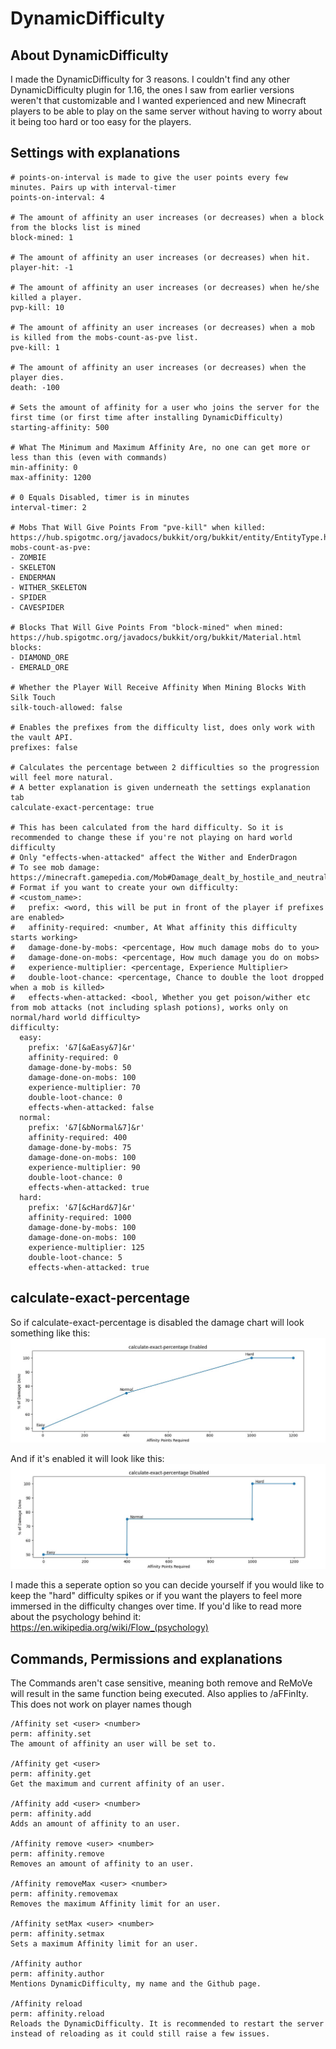 # DynamicDifficulty
## About DynamicDifficulty
I made the DynamicDifficulty for 3 reasons. I couldn't find any other DynamicDifficulty plugin for 1.16, the ones I saw from earlier versions weren't that customizable and I wanted experienced and new Minecraft players to be able to play on the same server without having to worry about it being too hard or too easy for the players.

## Settings with explanations
```
# points-on-interval is made to give the user points every few minutes. Pairs up with interval-timer
points-on-interval: 4

# The amount of affinity an user increases (or decreases) when a block from the blocks list is mined 
block-mined: 1

# The amount of affinity an user increases (or decreases) when hit.
player-hit: -1

# The amount of affinity an user increases (or decreases) when he/she killed a player.
pvp-kill: 10

# The amount of affinity an user increases (or decreases) when a mob is killed from the mobs-count-as-pve list.
pve-kill: 1

# The amount of affinity an user increases (or decreases) when the player dies.
death: -100

# Sets the amount of affinity for a user who joins the server for the first time (or first time after installing DynamicDifficulty)
starting-affinity: 500

# What The Minimum and Maximum Affinity Are, no one can get more or less than this (even with commands)
min-affinity: 0
max-affinity: 1200

# 0 Equals Disabled, timer is in minutes
interval-timer: 2

# Mobs That Will Give Points From "pve-kill" when killed: https://hub.spigotmc.org/javadocs/bukkit/org/bukkit/entity/EntityType.html
mobs-count-as-pve:
- ZOMBIE
- SKELETON
- ENDERMAN
- WITHER_SKELETON
- SPIDER
- CAVESPIDER

# Blocks That Will Give Points From "block-mined" when mined: https://hub.spigotmc.org/javadocs/bukkit/org/bukkit/Material.html
blocks:
- DIAMOND_ORE
- EMERALD_ORE

# Whether the Player Will Receive Affinity When Mining Blocks With Silk Touch
silk-touch-allowed: false

# Enables the prefixes from the difficulty list, does only work with the vault API.
prefixes: false

# Calculates the percentage between 2 difficulties so the progression will feel more natural.
# A better explanation is given underneath the settings explanation tab
calculate-exact-percentage: true

# This has been calculated from the hard difficulty. So it is recommended to change these if you're not playing on hard world difficulty
# Only "effects-when-attacked" affect the Wither and EnderDragon
# To see mob damage: https://minecraft.gamepedia.com/Mob#Damage_dealt_by_hostile_and_neutral_mobs
# Format if you want to create your own difficulty:
# <custom_name>:
#   prefix: <word, this will be put in front of the player if prefixes are enabled>
#   affinity-required: <number, At What affinity this difficulty starts working>
#   damage-done-by-mobs: <percentage, How much damage mobs do to you>
#   damage-done-on-mobs: <percentage, How much damage you do on mobs>
#   experience-multiplier: <percentage, Experience Multiplier>
#   double-loot-chance: <percentage, Chance to double the loot dropped when a mob is killed>
#   effects-when-attacked: <bool, Whether you get poison/wither etc from mob attacks (not including splash potions), works only on normal/hard world difficulty>
difficulty:
  easy:
    prefix: '&7[&aEasy&7]&r'
    affinity-required: 0
    damage-done-by-mobs: 50
    damage-done-on-mobs: 100
    experience-multiplier: 70
    double-loot-chance: 0
    effects-when-attacked: false
  normal:
    prefix: '&7[&bNormal&7]&r'
    affinity-required: 400
    damage-done-by-mobs: 75
    damage-done-on-mobs: 100
    experience-multiplier: 90
    double-loot-chance: 0
    effects-when-attacked: true
  hard:
    prefix: '&7[&cHard&7]&r'
    affinity-required: 1000
    damage-done-by-mobs: 100
    damage-done-on-mobs: 100
    experience-multiplier: 125
    double-loot-chance: 5
    effects-when-attacked: true
```
## calculate-exact-percentage
So if calculate-exact-percentage is disabled the damage chart will look something like this:
![calculate-exact-percentage-enabled.jpg](docs/calculate-exact-percentage-enabled.jpeg?raw=true "Enabled")

And if it's enabled it will look like this:
![calculate-exact-percentage-disabled.jpg](docs/calculate-exact-percentage-disabled.jpeg?raw=true "Disabled")

I made this a seperate option so you can decide yourself if you would like to keep the "hard" difficulty spikes or if you want the players to feel more immersed in the difficulty changes over time.
If you'd like to read more about the psychology behind it: https://en.wikipedia.org/wiki/Flow_(psychology)

## Commands, Permissions and explanations
The Commands aren't case sensitive, meaning both remove and ReMoVe will result in the same function being executed. Also applies to /aFFinIty. This does not work on player names though
```
/Affinity set <user> <number>
perm: affinity.set
The amount of affinity an user will be set to.

/Affinity get <user>
perm: affinity.get
Get the maximum and current affinity of an user.

/Affinity add <user> <number>
perm: affinity.add
Adds an amount of affinity to an user.

/Affinity remove <user> <number>
perm: affinity.remove
Removes an amount of affinity to an user.

/Affinity removeMax <user> <number>
perm: affinity.removemax
Removes the maximum Affinity limit for an user.

/Affinity setMax <user> <number>
perm: affinity.setmax
Sets a maximum Affinity limit for an user.

/Affinity author
perm: affinity.author
Mentions DynamicDifficulty, my name and the Github page.

/Affinity reload
perm: affinity.reload
Reloads the DynamicDifficulty. It is recommended to restart the server instead of reloading as it could still raise a few issues.
```
